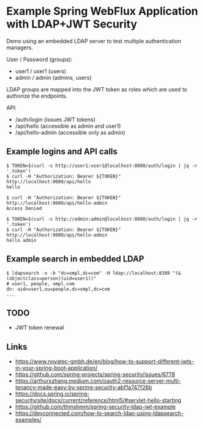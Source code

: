 # Example Spring WebFlux Application with LDAP+JWT Security

Demo using an embedded LDAP server to test multiple authentication managers.

User / Password (groups):
* user1 / user1 (users)
* admin / admin (admins, users)

LDAP groups are mapped into the JWT token as roles which are used to authorize the endpoints.

API:
* /auth/login (issues JWT tokens)
* /api/hello (accessible as admin and user1)
* /api/hello-admin (accessible only as admin)

## Example logins and API calls
```
$ TOKEN=$(curl -s http://user1:user1@localhost:8080/auth/login | jq -r '.token')
$ curl -H "Authorization: Bearer ${TOKEN}" http://localhost:8080/api/hello
hello

$ curl -H "Authorization: Bearer ${TOKEN}" http://localhost:8080/api/hello-admin
Access Denied

$ TOKEN=$(curl -s http://admin:admin@localhost:8080/auth/login | jq -r '.token')
$ curl -H "Authorization: Bearer ${TOKEN}" http://localhost:8080/api/hello-admin
hello admin
```

## Example search in embedded LDAP
```
$ ldapsearch -x -b "dc=xmpl,dc=com" -H ldap://localhost:8389 "(&(objectclass=person)(uid=user1))"
# user1, people, xmpl.com
dn: uid=user1,ou=people,dc=xmpl,dc=com
...
```

## TODO
* JWT token renewal

## Links
* https://www.novatec-gmbh.de/en/blog/how-to-support-different-jwts-in-your-spring-boot-application/
* https://github.com/spring-projects/spring-security/issues/6778
* https://arthurxzhang.medium.com/oauth2-resource-server-multi-tenancy-made-easy-by-spring-security-abf1a747f26b
* https://docs.spring.io/spring-security/site/docs/current/reference/html5/#servlet-hello-starting
* https://github.com/thmshmm/spring-security-ldap-jwt-example
* https://devconnected.com/how-to-search-ldap-using-ldapsearch-examples/